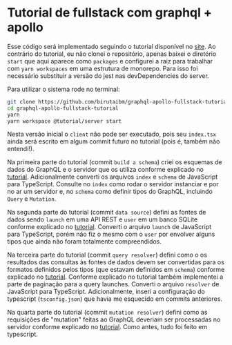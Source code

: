 # Tutorial de fullstack com graphql + apollo

Esse código será implementado seguindo o tutorial disponível no [site](https://www.apollographql.com/docs/tutorial/introduction/). Ao contrário do tutorial, eu não clonei o repositório, apenas baixei o diretório `start` que aqui aparece como `packages` e configurei a raiz para trabalhar com `yarn workspaces` em uma estrutura de monorepo. Para isso foi necessário substituir a versão do jest nas devDependencies do server.

Para utilizar o sistema rode no terminal:
```sh
git clone https://github.com/birutaibm/graphql-apollo-fullstack-tutorial.git
cd graphql-apollo-fullstack-tutorial
yarn
yarn workspace @tutorial/server start
```

Nesta versão inicial o `client` não pode ser executado, pois seu `index.tsx` ainda será escrito em algum commit futuro no tutorial (pois é, também não entendi!).

Na primeira parte do tutorial (commit `build a schema`) criei os esquemas de dados do GraphQL e o servidor que os utiliza conforme explicado no [tutorial](https://www.apollographql.com/docs/tutorial/schema/). Adicionalmente converti os arquivos `index` e `schema` de JavaScript para TypeScript. Consulte no `index` como rodar o servidor instanciar e por no ar um servidor e, no `schema` como definir tipos do GraphQL, incluindo `Query` e `Mutation`.

Na segunda parte do tutorial (commit `data source`) defini as fontes de dados sendo `launch` em uma API REST e `user` em um banco SQLite conforme explicado no [tutorial](https://www.apollographql.com/docs/tutorial/data-source/). Converti o arquivo `launch` de JavaScript para TypeScript, porém não fiz o mesmo com o `user` por envolver alguns tipos que ainda não foram totalmente compreendidos.

Na terceira parte do tutorial (commit `query resolver`) defini como o os resultados das consultas às fontes de dados devem ser convertidas para os formatos definidos pelos tipos (que estavam definidos em `schema`) conforme explicado no [tutorial](https://www.apollographql.com/docs/tutorial/resolvers/). Conforme explicado no tutorial também implementei a parte de paginação para a query launches. Converti o arquivo `resolver` de JavaScript para TypeScript. Adicionalmente, inseri a configuração do typescript (`tsconfig.json`) que havia me esquecido em commits anteriores.

Na quarta parte do tutorial (commit `mutation resolver`) defini como as requisições de "mutation" feitas ao GraphQL deveriam ser processadas no servidor conforme explicado no [tutorial](https://www.apollographql.com/docs/tutorial/mutation-resolvers/). Como antes, tudo foi feito em typescript.
